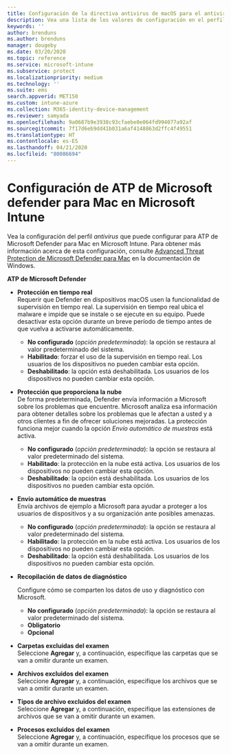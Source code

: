 ```yaml
---
title: Configuración de la directiva antivirus de macOS para el antivirus de Microsoft Defender para Intune | Microsoft Docs
description: Vea una lista de los valores de configuración en el perfil del antivirus de Microsoft Defender para macOS. Este perfil forma parte de la directiva antivirus de seguridad de los puntos de conexión para macOS en Microsoft Intune.
keywords: ''
author: brenduns
ms.author: brenduns
manager: dougeby
ms.date: 03/20/2020
ms.topic: reference
ms.service: microsoft-intune
ms.subservice: protect
ms.localizationpriority: medium
ms.technology: ''
ms.suite: ems
search.appverid: MET150
ms.custom: intune-azure
ms.collection: M365-identity-device-management
ms.reviewer: samyada
ms.openlocfilehash: 9a0687b9e3938c93cfaebe0e064fd994077a92af
ms.sourcegitcommit: 7f17d6eb9dd41b031a6af4148863d2ffc4f49551
ms.translationtype: HT
ms.contentlocale: es-ES
ms.lasthandoff: 04/21/2020
ms.locfileid: "80086694"
---
```

# <a name="settings-for-microsoft-defender-atp-for-mac-in-microsoft-intune"></a>Configuración de ATP de Microsoft defender para Mac en Microsoft Intune

Vea la configuración del perfil *antivirus* que puede configurar para ATP de Microsoft Defender para Mac en Microsoft Intune. Para obtener más información acerca de esta configuración, consulte [Advanced Threat Protection de Microsoft Defender para Mac](https://docs.microsoft.com/windows/security/threat-protection/microsoft-defender-atp/microsoft-defender-atp-mac) en la documentación de Windows.

**ATP de Microsoft Defender**

- **Protección en tiempo real**  
  Requerir que Defender en dispositivos macOS usen la funcionalidad de supervisión en tiempo real. La supervisión en tiempo real ubica el malware e impide que se instale o se ejecute en su equipo. Puede desactivar esta opción durante un breve período de tiempo antes de que vuelva a activarse automáticamente.

  - **No configurado** (*opción predeterminada*): la opción se restaura al valor predeterminado del sistema.
  - **Habilitado**: forzar el uso de la supervisión en tiempo real. Los usuarios de los dispositivos no pueden cambiar esta opción.
  - **Deshabilitado**: la opción está deshabilitada. Los usuarios de los dispositivos no pueden cambiar esta opción.

- **Protección que proporciona la nube**  
  De forma predeterminada, Defender envía información a Microsoft sobre los problemas que encuentre. Microsoft analiza esa información para obtener detalles sobre los problemas que le afectan a usted y a otros clientes a fin de ofrecer soluciones mejoradas. La protección funciona mejor cuando la opción *Envío automático de muestras* está activa.

  - **No configurado** (*opción predeterminada*): la opción se restaura al valor predeterminado del sistema.
  - **Habilitado**: la protección en la nube está activa. Los usuarios de los dispositivos no pueden cambiar esta opción.
  - **Deshabilitado**: la opción está deshabilitada. Los usuarios de los dispositivos no pueden cambiar esta opción.

- **Envío automático de muestras**  
  Envía archivos de ejemplo a Microsoft para ayudar a proteger a los usuarios de dispositivos y a su organización ante posibles amenazas.

  - **No configurado** (*opción predeterminada*): la opción se restaura al valor predeterminado del sistema.
  - **Habilitado**: la protección en la nube está activa.  Los usuarios de los dispositivos no pueden cambiar esta opción.
  - **Deshabilitado**: la opción está deshabilitada. Los usuarios de los dispositivos no pueden cambiar esta opción.

- **Recopilación de datos de diagnóstico**

  Configure cómo se comparten los datos de uso y diagnóstico con Microsoft.

  - **No configurado** (*opción predeterminada*): la opción se restaura al valor predeterminado del sistema.
  - **Obligatorio**
  - **Opcional**

- **Carpetas excluidas del examen**  
  Seleccione **Agregar** y, a continuación, especifique las carpetas que se van a omitir durante un examen.

- **Archivos excluidos del examen**  
  Seleccione **Agregar** y, a continuación, especifique los archivos que se van a omitir durante un examen.

- **Tipos de archivo excluidos del examen**  
  Seleccione **Agregar** y, a continuación, especifique las extensiones de archivos que se van a omitir durante un examen.

- **Procesos excluidos del examen**  
  Seleccione **Agregar** y, a continuación, especifique los procesos que se van a omitir durante un examen.
